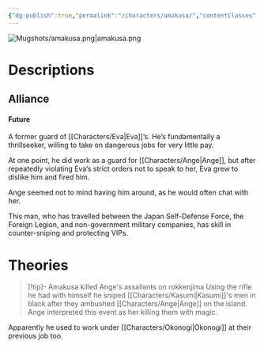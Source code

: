 ```yaml
---
{"dg-publish":true,"permalink":"/characters/amakusa/","contentClasses":"center-headings","tags":["other","human"]}
---
```



![Mugshots/amakusa.png|amakusa.png](/img/user/Mugshots/amakusa.png)
# Descriptions


## Alliance
#### Future

A former guard of [[Characters/Eva\|Eva]]’s.
He’s fundamentally a thrillseeker, willing to take on dangerous jobs for very little pay.

At one point, he did work as a guard for [[Characters/Ange\|Ange]], but after repeatedly violating Eva’s strict orders not to speak to her, Eva grew to dislike him and fired him.

Ange seemed not to mind having him around, as he would often chat with her.

This man, who has travelled between the Japan Self-Defense Force, the Foreign Legion, and non-government military companies, has skill in counter-sniping and protecting VIPs.
# Theories


<div class="transclusion internal-embed is-loaded"><div class="markdown-embed">



> [!tip]- Amakusa killed Ange's assailants on rokkenjima
> Using the rifle he had with himself he sniped [[Characters/Kasumi\|Kasumi]]'s men in black after they ambushed [[Characters/Ange\|Ange]] on the island. 
> Ange interpreted this event as her killing them with magic.

</div></div>


Apparently he used to work under [[Characters/Okonogi\|Okonogi]] at their previous job too.
